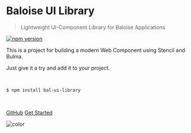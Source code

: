 # Baloise UI Library

> Lightweight UI-Component Library for Baloise Applications

[![npm version](https://badge.fury.io/js/bal-ui-library.svg)](https://badge.fury.io/js/bal-ui-library)

This is a project for building a modern Web Component using Stencil and Bulma.

Just give it a try and add it to your project.

<br>

<code class="cover-code">$ npm install bal-ui-library</code>

<br>

[GitHub](https://github.com/hirsch88/bal-ui-library)
[Get Started](home.md)

<!-- background color -->

![color](#002f9f)
